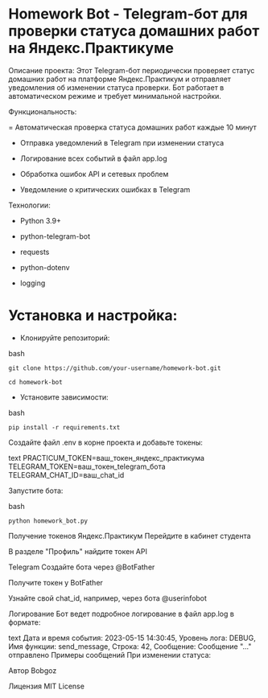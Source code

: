# Homework Bot - Telegram-бот для проверки статуса домашних работ на Яндекс.Практикуме

Описание проекта:
Этот Telegram-бот периодически проверяет статус домашних работ на платформе Яндекс.Практикум и отправляет уведомления об изменении статуса проверки. Бот работает в автоматическом режиме и требует минимальной настройки.

Функциональность:

= Автоматическая проверка статуса домашних работ каждые 10 минут

- Отправка уведомлений в Telegram при изменении статуса

- Логирование всех событий в файл app.log

- Обработка ошибок API и сетевых проблем

- Уведомление о критических ошибках в Telegram

Технологии:
- Python 3.9+

- python-telegram-bot

- requests

- python-dotenv

- logging

# Установка и настройка:

- Клонируйте репозиторий:

bash
```
git clone https://github.com/your-username/homework-bot.git
```
```
cd homework-bot
```
- Установите зависимости:

bash
```
pip install -r requirements.txt
```
Создайте файл .env в корне проекта и добавьте токены:

text
PRACTICUM_TOKEN=ваш_токен_яндекс_практикума
TELEGRAM_TOKEN=ваш_токен_telegram_бота
TELEGRAM_CHAT_ID=ваш_chat_id

Запустите бота:

bash
```
python homework_bot.py
```
Получение токенов
Яндекс.Практикум
Перейдите в кабинет студента

В разделе "Профиль" найдите токен API

Telegram
Создайте бота через @BotFather

Получите токен у BotFather

Узнайте свой chat_id, например, через бота @userinfobot

Логирование
Бот ведет подробное логирование в файл app.log в формате:

text
Дата и время события: 2023-05-15 14:30:45, Уровень лога: DEBUG, Имя функции: send_message, Строка: 42, Сообщение: Сообщение "..." отправлено
Примеры сообщений
При изменении статуса:

Автор
Bobgoz

Лицензия
MIT License
